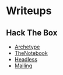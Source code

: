 # Writeups

## Hack The Box
- [Archetype](Archetype.md)
- [TheNotebook](TheNotebook.md)
- [Headless](Headless.md)
- [Mailing](Mailing.md)
